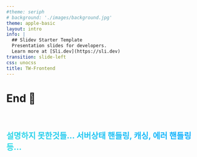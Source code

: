 ```yaml
---
#theme: seriph
# background: './images/background.jpg'
theme: apple-basic
layout: intro
info: |
  ## Slidev Starter Template
  Presentation slides for developers.
  Learn more at [Sli.dev](https://sli.dev)
transition: slide-left
css: unocss
title: TW-Frontend
---
```

# End 🙇

<br/>

## 설명하지 못한것들... 서버상태 핸들링, 캐싱, 에러 핸들링 등...




<style>
h2 {
  background-color: #2B90B6;
  background-image: linear-gradient(52deg, #34dae7 3%, #0daeff 97%);
  background-size: 100%;
  -webkit-background-clip: text;
  -moz-background-clip: text;
  -webkit-text-fill-color: transparent;
  -moz-text-fill-color: transparent;
}
</style>
